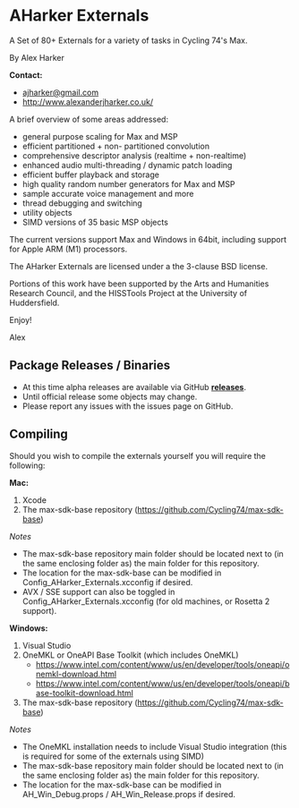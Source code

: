 AHarker Externals
=================

A Set of 80+ Externals for a variety of tasks in Cycling 74's Max.

By Alex Harker

**Contact:**

* ajharker@gmail.com 
* http://www.alexanderjharker.co.uk/
			
A brief overview of some areas addressed:

* general purpose scaling for Max and MSP
* efficient partitioned + non- partitioned convolution
* comprehensive descriptor analysis (realtime + non-realtime)
* enhanced audio multi-threading / dynamic patch loading
* efficient buffer playback and storage
* high quality random number generators for Max and MSP
* sample accurate voice management and more
* thread debugging and switching
* utility objects
* SIMD versions of 35 basic MSP objects

The current versions support Max and Windows in 64bit, including support for Apple ARM (M1) processors.

The AHarker Externals are licensed under a the 3-clause BSD license.

Portions of this work have been supported by the Arts and Humanities Research Council, and the HISSTools Project at the University of Huddersfield.


Enjoy!

Alex

Package Releases / Binaries
---------

- At this time alpha releases are available via GitHub **[releases](https://github.com/AlexHarker/AHarker_Externals/releases)**. 
- Until official release some objects may change. 
- Please report any issues with the issues page on GitHub. 

Compiling
---------

Should you wish to compile the externals yourself you will require the following:

**Mac:**
1. Xcode
2. The max-sdk-base repository (https://github.com/Cycling74/max-sdk-base)

*Notes*

* The max-sdk-base repository main folder should be located next to (in the same enclosing folder as) the main folder for this repository.
* The location for the max-sdk-base can be modified in Config_AHarker_Externals.xcconfig if desired.
* AVX / SSE support can also be toggled in Config_AHarker_Externals.xcconfig (for old machines, or Rosetta 2 support).

**Windows:**
1. Visual Studio
2. OneMKL or OneAPI Base Toolkit (which includes OneMKL)
    - https://www.intel.com/content/www/us/en/developer/tools/oneapi/onemkl-download.html
    - https://www.intel.com/content/www/us/en/developer/tools/oneapi/base-toolkit-download.html
3. The max-sdk-base repository (https://github.com/Cycling74/max-sdk-base)

*Notes*

* The OneMKL installation needs to include Visual Studio integration (this is required for some of the externals using SIMD)
* The max-sdk-base repository main folder should be located next to (in the same enclosing folder as) the main folder for this repository.
* The location for the max-sdk-base can be modified in AH_Win_Debug.props / AH_Win_Release.props if desired.



